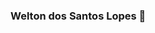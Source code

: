 ### Welton dos Santos Lopes  👋

<!--
**wltonlopes/wltonlopes** is a ✨ _special_ ✨ repository because its `README.md` (this file) appears on your GitHub profile.


- 🌱 # I am currently studying web development at Trybe school, focusing on technologies:

   - Javascript

   - Node

   - Git

   - HTML

   - Express.js

   - Python

   - CSS

   - SQL

   - ORM

   - React

   - NoSQL

   - Algorithms and Data Structure 

- 📫 Feel free to contact me.
- 😄 Pronouns: ...
- ⚡ Fun fact: ...
-->
